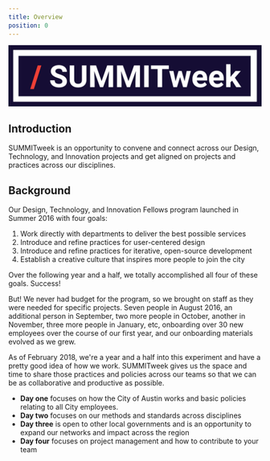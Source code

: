 ```yaml
---
title: Overview
position: 0
---
```


![summitweek-logo.jpg](/assets/img/projects/SUMMITweek-Winter-2018/summitweek-logo.jpg)



## Introduction

SUMMITweek is an opportunity to convene and connect across our Design, Technology, and Innovation projects and get aligned on projects and practices across our disciplines. 


## Background

Our Design, Technology, and Innovation Fellows program launched in Summer 2016 with four goals:

1. Work directly with departments to deliver the best possible services
2. Introduce and refine practices for user-centered design
3. Introduce and refine practices for iterative, open-source development
4. Establish a creative culture that inspires more people to join the city

Over the following year and a half, we totally accomplished all four of these goals. Success!

But! We never had budget for the program, so we brought on staff as they were needed for specific projects. Seven people in August 2016, an additional person in September, two more people in October, another in November, three more people in January, etc, onboarding over 30 new employees over the course of our first year, and our onboarding materials evolved as we grew.

As of February 2018, we're a year and a half into this experiment and have a pretty good idea of how we work. SUMMITweek gives us the space and time to share those practices and policies across our teams so that we can be as collaborative and productive as possible. 

- **Day one** focuses on how the City of Austin works and basic policies relating to all City employees.
- **Day two** focuses on our methods and standards across disciplines 
- **Day three** is open to other local governments and is an opportunity to expand our networks and impact across the region
- **Day four** focuses on project management and how to contribute to your team



